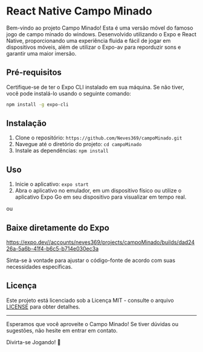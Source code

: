 # React Native Campo Minado

Bem-vindo ao projeto Campo Minado! Esta é uma versão móvel do famoso jogo de campo minado do windows. Desenvolvido utilizando o Expo e React Native, proporcionando uma experiência fluida e fácil de jogar em dispositivos móveis, além de utilizar o Expo-av para reporduzir sons e garantir uma maior imersão.


## Pré-requisitos

Certifique-se de ter o Expo CLI instalado em sua máquina. Se não tiver, você pode instalá-lo usando o seguinte comando:

```bash
npm install -g expo-cli
```

## Instalação

1. Clone o repositório: `https://github.com/Neves369/campoMinado.git`
2. Navegue até o diretório do projeto: `cd campoMinado`
3. Instale as dependências: `npm install`

## Uso

1. Inicie o aplicativo: `expo start`
2. Abra o aplicativo no emulador, em um dispositivo físico ou utilize o aplicativo Expo Go em seu dispositivo para visualizar em tempo real.

ou

## Baixe diretamente do Expo
https://expo.dev//accounts/neves369/projects/campoMinado/builds/dad2426a-5a6b-41f4-b6c5-b714e030ec3a

Sinta-se à vontade para ajustar o código-fonte de acordo com suas necessidades específicas.


## Licença

Este projeto está licenciado sob a Licença MIT - consulte o arquivo [LICENSE](LICENSE) para obter detalhes.

---

Esperamos que você aproveite o Campo Minado! Se tiver dúvidas ou sugestões, não hesite em entrar em contato.

Divirta-se Jogando! 🎉
